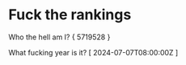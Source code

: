 # Fuck the rankings

Who the hell am I?
{ 5719528 }

What fucking year is it?
[ 2024-07-07T08:00:00Z ]
